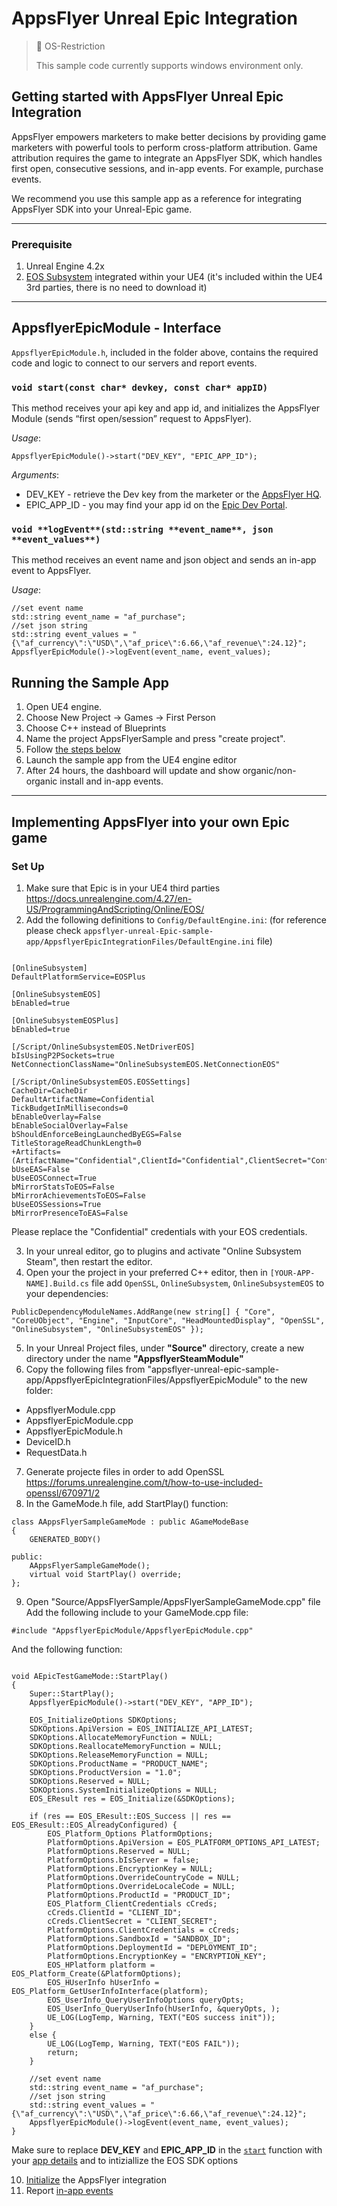 # AppsFlyer Unreal Epic Integration

> 🚧 OS-Restriction
>
> This sample code currently supports windows environment only.

## **Getting started with AppsFlyer Unreal Epic Integration**

AppsFlyer empowers marketers to make better decisions by providing game marketers with powerful tools to perform cross-platform attribution.
Game attribution requires the game to integrate an AppsFlyer SDK, which handles first open, consecutive sessions, and in-app events. For example, purchase events.

We recommend you use this sample app as a reference for integrating AppsFlyer SDK into your Unreal-Epic game.

<hr/>

### Prerequisite

1. Unreal Engine 4.2x
2. [EOS Subsystem](https://docs.unrealengine.com/4.27/en-US/ProgrammingAndScripting/Online/EOS/) integrated within your UE4 (it's included within the UE4 3rd parties, there is no need to download it)
<hr/>

## **AppsflyerEpicModule - Interface**

`AppsflyerEpicModule.h`, included in the folder above, contains the required code and logic to connect to our servers and report events.

### `void start(const char* devkey, const char* appID)`

This method receives your api key and app id, and initializes the AppsFlyer Module (sends “first open/session” request to AppsFlyer).

_Usage_:

```
AppsflyerEpicModule()->start("DEV_KEY", "EPIC_APP_ID");
```

_Arguments_:

- DEV_KEY - retrieve the Dev key from the marketer or the [AppsFlyer HQ](https://support.appsflyer.com/hc/en-us/articles/211719806-App-settings-#general-app-settings).
- EPIC_APP_ID - you may find your app id on the [Epic Dev Portal](https://dev.epicgames.com/portal/en-US/).

### `void **logEvent**(std::string **event_name**, json **event_values**)`

This method receives an event name and json object and sends an in-app event to AppsFlyer.

_Usage_:

```
//set event name
std::string event_name = "af_purchase";
//set json string
std::string event_values = "{\"af_currency\":\"USD\",\"af_price\":6.66,\"af_revenue\":24.12}";
AppsflyerEpicModule()->logEvent(event_name, event_values);
```

## Running the Sample App

1. Open UE4 engine.
2. Choose New Project -> Games -> First Person
3. Choose C++ instead of Blueprints
4. Name the project AppsFlyerSample and press "create project".
5. Follow [the steps below](#implementing-appsflyer-into-your-own-epic-game)
6. Launch the sample app from the UE4 engine editor
7. After 24 hours, the dashboard will update and show organic/non-organic install and in-app events.

<hr/>

## **Implementing AppsFlyer into your own Epic game**

### Set Up

1. Make sure that Epic is in your UE4 third parties https://docs.unrealengine.com/4.27/en-US/ProgrammingAndScripting/Online/EOS/
2. Add the following definitions to `Config/DefaultEngine.ini`:
   (for reference please check `appsflyer-unreal-Epic-sample-app/AppsflyerEpicIntegrationFiles/DefaultEngine.ini` file)

```

[OnlineSubsystem]
DefaultPlatformService=EOSPlus

[OnlineSubsystemEOS]
bEnabled=true

[OnlineSubsystemEOSPlus]
bEnabled=true

[/Script/OnlineSubsystemEOS.NetDriverEOS]
bIsUsingP2PSockets=true
NetConnectionClassName="OnlineSubsystemEOS.NetConnectionEOS"

[/Script/OnlineSubsystemEOS.EOSSettings]
CacheDir=CacheDir
DefaultArtifactName=Confidential
TickBudgetInMilliseconds=0
bEnableOverlay=False
bEnableSocialOverlay=False
bShouldEnforceBeingLaunchedByEGS=False
TitleStorageReadChunkLength=0
+Artifacts=(ArtifactName="Confidential",ClientId="Confidential",ClientSecret="Confidential",ProductId="Confidential",SandboxId="Confidential",DeploymentId="Confidential",EncryptionKey="Confidential")
bUseEAS=False
bUseEOSConnect=True
bMirrorStatsToEOS=False
bMirrorAchievementsToEOS=False
bUseEOSSessions=True
bMirrorPresenceToEAS=False
```

Please replace the "Confidential" credentials with your EOS credentials.

3. In your unreal editor, go to plugins and activate "Online Subsystem Steam", then restart the editor.
4. Open your the project in your preferred C++ editor, then in `[YOUR-APP-NAME].Build.cs` file add `OpenSSL`, `OnlineSubsystem`, `OnlineSubsystemEOS` to your dependencies:

```
PublicDependencyModuleNames.AddRange(new string[] { "Core", "CoreUObject", "Engine", "InputCore", "HeadMountedDisplay", "OpenSSL", "OnlineSubsystem", "OnlineSubsystemEOS" });
```

5. In your Unreal Project files, under **"Source"** directory, create a new directory under the name **"AppsflyerSteamModule"**
6. Copy the following files from "appsflyer-unreal-epic-sample-app/AppsflyerEpicIntegrationFiles/AppsflyerEpicModule" to the new folder:

- AppsflyerModule.cpp
- AppsflyerEpicModule.cpp
- AppsflyerEpicModule.h
- DeviceID.h
- RequestData.h

7. Generate projecte files in order to add OpenSSL https://forums.unrealengine.com/t/how-to-use-included-openssl/670971/2
8. In the GameMode.h file, add StartPlay() function:

```UCLASS(minimalapi)
class AAppsFlyerSampleGameMode : public AGameModeBase
{
	GENERATED_BODY()

public:
	AAppsFlyerSampleGameMode();
	virtual void StartPlay() override;
};

```

9. Open "Source/AppsFlyerSample/AppsFlyerSampleGameMode.cpp" file
   Add the following include to your GameMode.cpp file:

```
#include "AppsflyerEpicModule/AppsflyerEpicModule.cpp"
```

And the following function:

```

void AEpicTestGameMode::StartPlay()
{
	Super::StartPlay();
	AppsflyerEpicModule()->start("DEV_KEY", "APP_ID");

	EOS_InitializeOptions SDKOptions;
	SDKOptions.ApiVersion = EOS_INITIALIZE_API_LATEST;
	SDKOptions.AllocateMemoryFunction = NULL;
	SDKOptions.ReallocateMemoryFunction = NULL;
	SDKOptions.ReleaseMemoryFunction = NULL;
	SDKOptions.ProductName = "PRODUCT_NAME";
	SDKOptions.ProductVersion = "1.0";
	SDKOptions.Reserved = NULL;
	SDKOptions.SystemInitializeOptions = NULL;
	EOS_EResult res = EOS_Initialize(&SDKOptions);

	if (res == EOS_EResult::EOS_Success || res == EOS_EResult::EOS_AlreadyConfigured) {
		EOS_Platform_Options PlatformOptions;
		PlatformOptions.ApiVersion = EOS_PLATFORM_OPTIONS_API_LATEST;
		PlatformOptions.Reserved = NULL;
		PlatformOptions.bIsServer = false;
		PlatformOptions.EncryptionKey = NULL;
		PlatformOptions.OverrideCountryCode = NULL;
		PlatformOptions.OverrideLocaleCode = NULL;
		PlatformOptions.ProductId = "PRODUCT_ID";
		EOS_Platform_ClientCredentials cCreds;
		cCreds.ClientId = "CLIENT_ID";
		cCreds.ClientSecret = "CLIENT_SECRET";
		PlatformOptions.ClientCredentials = cCreds;
		PlatformOptions.SandboxId = "SANDBOX_ID";
		PlatformOptions.DeploymentId = "DEPLOYMENT_ID";
		PlatformOptions.EncryptionKey = "ENCRYPTION_KEY";
		EOS_HPlatform platform = EOS_Platform_Create(&PlatformOptions);
		EOS_HUserInfo hUserInfo = EOS_Platform_GetUserInfoInterface(platform);
		EOS_UserInfo_QueryUserInfoOptions queryOpts;
		EOS_UserInfo_QueryUserInfo(hUserInfo, &queryOpts, );
		UE_LOG(LogTemp, Warning, TEXT("EOS success init"));
	}
	else {
		UE_LOG(LogTemp, Warning, TEXT("EOS FAIL"));
		return;
	}

	//set event name
	std::string event_name = "af_purchase";
	//set json string
	std::string event_values = "{\"af_currency\":\"USD\",\"af_price\":6.66,\"af_revenue\":24.12}";
	AppsflyerEpicModule()->logEvent(event_name, event_values);
}
```

Make sure to replace **DEV_KEY** and **EPIC_APP_ID** in the [`start`](#void-startconst-char-devkey-const-char-appid) function with your [app details](#App-Details) and to intiziallize the EOS SDK options

10. [Initialize](#void-startconst-char-devkey-const-char-appid) the AppsFlyer integration
11. Report [in-app events](#void-logeventstdstring-event_name-json-event_values)
